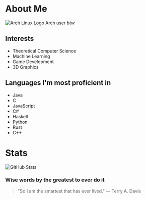 

<!---
ThobiasKH/ThobiasKH is a ✨ special ✨ repository because its `README.md` (this file) appears on your GitHub profile.
You can click the Preview link to take a look at your changes.
--->

# About Me
![Arch Linux Logo](https://archlinux.org/favicon.ico) 
Arch user *btw*

## Interests
- Theoretical Computer Science
- Machine Learning
- Game Development
- 3D Graphics

## Languages I'm most proficient in
- Java
- C
- JavaScript
- C#
- Haskell
- Python
- Rust
- C++

# Stats
![GitHub Stats](https://github-readme-stats.vercel.app/api?username=ThobiasKH&show_icons=true&theme=radical)

### Wise words by the greatest to ever do it
> "So I am the smartest that has ever lived."
> — Terry A. Davis
